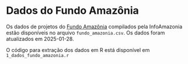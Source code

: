 # Dados do Fundo Amazônia

Os dados de projetos do [Fundo Amazônia](https://www.fundoamazonia.gov.br/pt/projetos/busca/index.html) compilados pela InfoAmazonia estão disponíveis no arquivo `fundo_amazonia.csv`. Os dados foram atualizados em 2025-01-28.

O código para extração dos dados em R está disponível em `1_dados_fundo_amazonia.r`